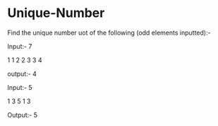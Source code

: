 # Unique-Number

Find the unique number uot of the following (odd elements inputted):-

Input:-
7

1 1 2 2 3 3 4

output:- 4

Input:- 
5

1 3 5 1 3 

Output:- 5

